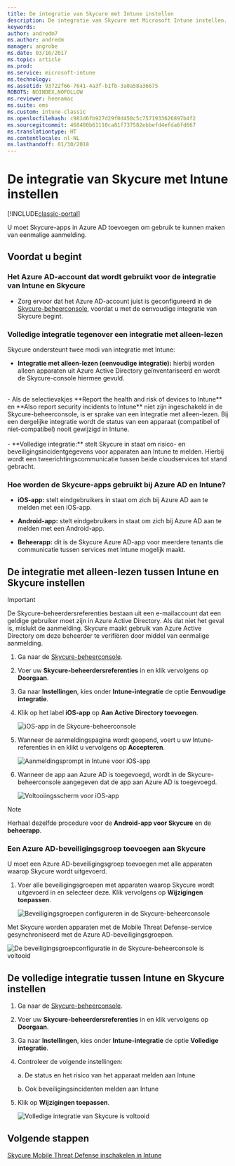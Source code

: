 ```yaml
---
title: De integratie van Skycure met Intune instellen
description: De integratie van Skycure met Microsoft Intune instellen.
keywords: 
author: andredm7
ms.author: andredm
manager: angrobe
ms.date: 03/16/2017
ms.topic: article
ms.prod: 
ms.service: microsoft-intune
ms.technology: 
ms.assetid: 93722f66-7641-4a3f-b1fb-3a0a58a36675
ROBOTS: NOINDEX,NOFOLLOW
ms.reviewer: heenamac
ms.suite: ems
ms.custom: intune-classic
ms.openlocfilehash: c981d6fb927d29f0d450c5c7571933626897b4f2
ms.sourcegitcommit: 468480b61110ca81f737582ebbefd4efda6fd667
ms.translationtype: HT
ms.contentlocale: nl-NL
ms.lasthandoff: 01/30/2018
---
```

# <a name="set-up-the-skycure-integration-with-intune"></a>De integratie van Skycure met Intune instellen

[!INCLUDE[classic-portal](../includes/classic-portal.md)]

U moet Skycure-apps in Azure AD toevoegen om gebruik te kunnen maken van eenmalige aanmelding.

## <a name="before-you-begin"></a>Voordat u begint

### <a name="azure-ad-account-used-to-integrate-intune-and-skycure"></a>Het Azure AD-account dat wordt gebruikt voor de integratie van Intune en Skycure

-   Zorg ervoor dat het Azure AD-account juist is geconfigureerd in de [Skycure-beheerconsole](https://aad.skycure.com), voordat u met de eenvoudige integratie van Skycure begint.

### <a name="full-integration-vs-read-only"></a>Volledige integratie tegenover een integratie met alleen-lezen

Skycure ondersteunt twee modi van integratie met Intune:

-   **Integratie met alleen-lezen (eenvoudige integratie):** hierbij worden alleen apparaten uit Azure Active Directory geïnventariseerd en wordt de Skycure-console hiermee gevuld.
<br>
    -   Als de selectievakjes **Report the health and risk of devices to Intune** en **Also report security incidents to Intune**  niet zijn ingeschakeld in de Skycure-beheerconsole, is er sprake van een integratie met alleen-lezen. Bij een dergelijke integratie wordt de status van een apparaat (compatibel of niet-compatibel) nooit gewijzigd in Intune.
<br></br>
-   **Volledige integratie:** stelt Skycure in staat om risico- en beveiligingsincidentgegevens voor apparaten aan Intune te melden. Hierbij wordt een tweerichtingscommunicatie tussen beide cloudservices tot stand gebracht.

### <a name="how-the-skycure-apps-are-used-with-azure-ad-and-intune"></a>Hoe worden de Skycure-apps gebruikt bij Azure AD en Intune?

-   **iOS-app:** stelt eindgebruikers in staat om zich bij Azure AD aan te melden met een iOS-app.

-   **Android-app:** stelt eindgebruikers in staat om zich bij Azure AD aan te melden met een Android-app.

-   **Beheerapp:** dit is de Skycure Azure AD-app voor meerdere tenants die communicatie tussen services met Intune mogelijk maakt.

## <a name="to-set-up-the-read-only-integration-between-intune-and-skycure"></a>De integratie met alleen-lezen tussen Intune en Skycure instellen

> [!IMPORTANT]
> De Skycure-beheerdersreferenties bestaan uit een e-mailaccount dat een geldige gebruiker moet zijn in Azure Active Directory. Als dat niet het geval is, mislukt de aanmelding. Skycure maakt gebruik van Azure Active Directory om deze beheerder te verifiëren door middel van eenmalige aanmelding.

1.  Ga naar de [Skycure-beheerconsole](https://aad.skycure.com).

2.  Voer uw **Skycure-beheerdersreferenties** in en klik vervolgens op **Doorgaan**.

3.  Ga naar **Instellingen**, kies onder **Intune-integratie** de optie **Eenvoudige integratie**.

4.  Klik op het label **iOS-app** op **Aan Active Directory toevoegen**.

    ![iOS-app in de Skycure-beheerconsole](../media/mtp/skycure-setup-1.png)

5.  Wanneer de aanmeldingspagina wordt geopend, voert u uw Intune-referenties in en klikt u vervolgens op **Accepteren**.

    ![Aanmeldingsprompt in Intune voor iOS-app](../media/mtp/skycure-setup-2.png)

6.  Wanneer de app aan Azure AD is toegevoegd, wordt in de Skycure-beheerconsole aangegeven dat de app aan Azure AD is toegevoegd.

    ![Voltooiingsscherm voor iOS-app](../media/mtp/skycure-setup-3.png)

> [!NOTE]
> Herhaal dezelfde procedure voor de **Android-app voor Skycure** en de **beheerapp**.

### <a name="add-an-azure-ad-security-group-into-skycure"></a>Een Azure AD-beveiligingsgroep toevoegen aan Skycure

U moet een Azure AD-beveiligingsgroep toevoegen met alle apparaten waarop Skycure wordt uitgevoerd.

1.  Voer alle beveiligingsgroepen met apparaten waarop Skycure wordt uitgevoerd in en selecteer deze. Klik vervolgens op **Wijzigingen toepassen**.

    ![Beveiligingsgroepen configureren in de Skycure-beheerconsole](../media/mtp/skycure-setup-4.png)

Met Skycure worden apparaten met de Mobile Threat Defense-service gesynchroniseerd met de Azure AD-beveiligingsgroepen.

![De beveiligingsgroepconfiguratie in de Skycure-beheerconsole is voltooid](../media/mtp/skycure-setup-5.png)

## <a name="set-up-the-full-integration-between-intune-and-skycure"></a>De volledige integratie tussen Intune en Skycure instellen

1.  Ga naar de [Skycure-beheerconsole](https://aad.skycure.com).

2.  Voer uw **Skycure-beheerdersreferenties** in en klik vervolgens op **Doorgaan**.

3.  Ga naar **Instellingen**, kies onder **Intune-integratie** de optie **Volledige integratie**.

4.  Controleer de volgende instellingen:

    a.  De status en het risico van het apparaat melden aan Intune

    b.  Ook beveiligingsincidenten melden aan Intune

5.  Klik op **Wijzigingen toepassen**.

    ![Volledige integratie van Skycure is voltooid](../media/mtp/skycure-setup-6.png)

## <a name="next-steps"></a>Volgende stappen

[Skycure Mobile Threat Defense inschakelen in Intune](/intune-classic/deploy-use/enable-skycure-mobile-threat-defense-in-intune)
